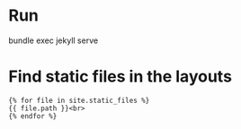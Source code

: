 # Run
bundle exec jekyll serve

# Find static files in the layouts
```
{% for file in site.static_files %}
{{ file.path }}<br>
{% endfor %}
```